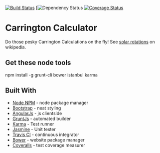 [![Build Status](https://travis-ci.org/aowongster/carrington-calc.svg?branch=master)](https://travis-ci.org/aowongster/carrington-calc)
[![Dependency Status](https://david-dm.org/aowongster/carrington-calc.svg)
[![Coverage Status](https://coveralls.io/repos/aowongster/carrington-calc/badge.svg)](https://coveralls.io/r/aowongster/carrington-calc)

# Carrington Calculator

Do those pesky Carrington Calculations on the fly!
See [solar rotations](https://en.wikipedia.org/wiki/Solar_rotation) on wikipedia.

## Get these node tools
  npm install -g grunt-cli bower istanbul karma

## Built With

* [Node NPM][0] - node package manager
* [Bootstrap][1] - neat styling
* [AngularJs][2] - js clientside
* [GruntJs][3] - automated builder
* [Karma][4] - Test runner
* [Jasmine][5] - Unit tester
* [Travis CI][6] - continuous integrator
* [Bower][7] - website package manager
* [Coveralls][8] - test coverage measurer

[0]: https://www.npmjs.com/
[1]: http://getbootstrap.com/
[2]: https://angularjs.org/
[3]: http://gruntjs.com/
[4]: http://karma-runner.github.io/
[5]: http://jasmine.github.io/
[6]: https://travis-ci.org/
[7]: http://bower.io/
[8]: https://coveralls.io/
